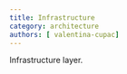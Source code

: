 ```yaml
---
title: Infrastructure
category: architecture
authors: [ valentina-cupac]
---
```


Infrastructure layer.